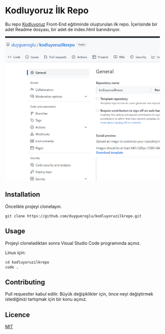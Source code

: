 # Kodluyoruz İlk Repo

Bu repo [Kodluyoruz](https://www.kodluyoruz.org/) Front-End eğitiminde oluşturulan ilk repo. İçerisinde bir adet Readme dosyası, bir adet de index.html barındırıyor.

![](https://github.com/duygueroglu/kodluyoruzilkrepo/blob/main/project.png)

## Installation

Öncelikle projeyi clonelayın.

```
git clone https://github.com/duygueroglu/kodluyoruzilkrepo.git
```

## Usage

Projeyi cloneladıktan sonra Visual Studio Code programında açınız.

Linux için:

```
cd kodluyoruzilkrepo
code .
```

## Contributing

Pull requestler kabul edilir. Büyük değişiklikler için, önce neyi değiştirmek istediğinizi tartışmak için bir konu açınız.

## Licence

[MIT](https://github.com/duygueroglu/kodluyoruzilkrepo/blob/main/LICENSE)